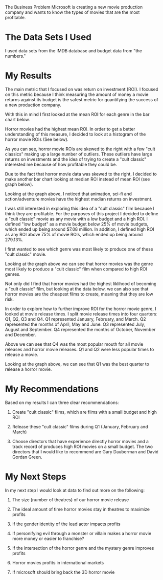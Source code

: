 The Business Problem 
Microsoft is creating a new movie production company and wants to know the types of movies that are the most profitable.

# The Data Sets I Used
I used data sets from the IMDB database and budget data from "the numbers."


# My Results

The main metric that I focused on was return on investment (ROI). I focused on this metric because I think measuring the amount of money a movie returns against its budget is the safest metric for quantifying the success of a new production company.

With this in mind I first looked at the mean ROI for each genre in the bar chart below.



Horror movies had the highest mean ROI. In order to get a better understanding of this measure, I decided to look at a histogram of the horror movie ROIs (See below).



As you can see, horror movie ROIs are skewed to the right with a few "cult classics" making up a large number of outliers. These outliers have large returns on investments and the idea of trying to create a "cult classic" interested me because of how profitable they could be. 


Due to the fact that horror movie data was skewed to the right, I decided to make another bar chart looking at median ROI instead of mean ROI (see graph below).


Looking at the graph above, I noticed that animation, sci-fi and action/adventure movies have the highest median returns on investment. 


I was still interested in exploring this idea of a "cult classic" film because I think they are profitable. For the purposes of this project I decided to define a "cult classic" movie as any movie with a low budget and a high ROI. I defined "low budget" as a movie budget below 25% of movie budgets, which ended up being around $7.08 million. In addition, I defined high ROI as any ROI above 75% of movie ROIs, which ended up being around 279.13%.

I first wanted to see which genre was most likely to produce one of these "cult classic" movie.


Looking at the graph above we can see that horror movies was the genre most likely to produce a "cult classic" film when compared to high ROI genres.


Not only did I find that horror movies had the highest liklihood of becoming a "cult classic" film, but looking at the data below, we can also see that horror movies are the cheapest films to create, meaning that they are low risk.


In order to explore how to further improve ROI for the horror movie genre, I looked at movie release times. I split movie release times into four quarters: Q1, Q2, Q3 and Q4. Q1 represented January, February, and March. Q2 represented the months of April, May and June. Q3 represented July, August and September. Q4 represented the months of October, November and December.


Above we can see that Q4 was the most popular mouth for all movie releases and horror movie releases. Q1 and Q2 were less popular times to release a movie.


Looking at the graph above, we can see that Q1 was the best quarter to release a horror movie.


# My Recommendations
Based on my results I can three clear recommendations:

1. Create "cult classic" films, which are films with a small budget and high ROI

2. Release these "cult classic" films during Q1 (January, February and March)

3. Choose directors that have experience directly horror movies and a track record of produces high ROI movies on a small budget. The two directors that I would like to recommend are Gary Dauberman and David Gordan Green. 



# My Next Steps
In my next step I would look at data to find out more on the following:

1. The size (number of theatres) of our horror movie release

2. The ideal amount of time horror movies stay in theatres to maximize profits

3. If the gender identity of the lead actor impacts profits

4. If personifying evil through a monster or villain makes a horror movie more money or easier to franchise?

5. If the intersection of the horror genre and the mystery genre improves profits

6. Horror movies profits in international markets

7. If microsoft should bring back the 3D horror movie

